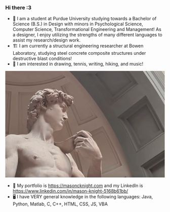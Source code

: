 ### Hi there :3
- 🦆 I am a student at Purdue University studying towards a Bachelor of Science (B.S.) in Design with minors in Psychological Science, Computer Science, Transformational Engineering and Management! As a designer, I enjoy utilizing the strengths of many different languages to assist my research/design work.
- 🏗️ I am currently a structural engineering researcher at Bowen Laboratory, studying steel concrete composite structures under destructive blast conditions! 
- 🌱 I am interested in drawing, tennis, writing, hiking, and music!

![](images/dav.png) 

- 🌙 My portfolio is https://masoncknight.com and my LinkedIn is https://www.linkedin.com/in/mason-knight-5168b61bb/
- 🖥️ I have VERY general knowledge in the following languages: Java, Python, Matlab, C, C++, HTML, CSS, JS, VBA  
<!--
**masonknight22/masonknight22** is a ✨ _special_ ✨ repository because its `README.md` (this file) appears on your GitHub profile.

Here are some ideas to get you started:

- 🔭 I’m currently working on a Bachelor of Science (B.S.) in Computer Graphics Technology (User Experience Design) with plans to go to graduate school.
- 🌱 I’m currently learning human-centered design and Engineering
- 👯 I’m looking to collaborate on anything!
- 🤔 I’m looking for help with learning new coding languages :3 I am open to learning more  
- 💬 Ask me about my work, I have a portfolio at https://www.masoncknight.com
- 📫 How to reach me: knigh112@purdue.edu and (765) 209-2851
- 😄 Pronouns: He/Him
- ⚡ Fun fact: My sister and I are completely ambidextrous! We got this from our Mimi who was a wonderful artist <3
-->
